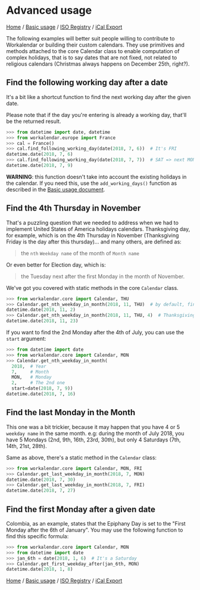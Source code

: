 # Advanced usage

[Home](index.md) / [Basic usage](basic.md) / [ISO Registry](iso-registry.md) / [iCal Export](ical.md)

The following examples will better suit people willing to contribute to Workalendar or building their custom calendars. They use primitives and methods attached to the core Calendar class to enable computation of complex holidays, that is to say dates that are not fixed, not related to religious calendars (Christmas always happens on December 25th, right?).

## Find the following working day after a date

It's a bit like a shortcut function to find the next working day after the given date.

Please note that if the day you're entering is already a working day, that'll be the returned result.

```python
>>> from datetime import date, datetime
>>> from workalendar.europe import France
>>> cal = France()
>>> cal.find_following_working_day(date(2018, 7, 6))  # It's FRI
datetime.date(2018, 7, 6)
>>> cal.find_following_working_day(date(2018, 7, 7))  # SAT => next MON
datetime.date(2018, 7, 9)
```

**WARNING**: this function doesn't take into account the existing holidays in the calendar. If you need this, use the ``add_working_days()`` function as described in the [Basic usage document](basic.md).

## Find the 4th Thursday in November

That's a puzzling question that we needed to address when we had to implement United States of America holidays calendars. Thanksgiving day, for example, which is on the 4th Thursday in November (Thanksgiving Friday is the day after this thursday)... and many others, are defined as:

> the ``nth`` ``Weekday name`` of the month of ``Month name``

Or even better for Election day, which is:

> the Tuesday next after the first Monday in the month of November.

We've got you covered with static methods in the core ``Calendar`` class.

```python
>>> from workalendar.core import Calendar, THU
>>> Calendar.get_nth_weekday_in_month(2018, 11, THU)  # by default, find the first
datetime.date(2018, 11, 2)
>>> Calendar.get_nth_weekday_in_month(2018, 11, THU, 4)  # Thanksgiving
datetime.date(2018, 11, 23)
```

If you want to find the 2nd Monday after the 4th of July, you can use the ``start`` argument:

```python
>>> from datetime import date
>>> from workalendar.core import Calendar, MON
>>> Calendar.get_nth_weekday_in_month(
  2018,  # Year
  7,     # Month
  MON,   # Monday
  2,     # The 2nd one
  start=date(2018, 7, 9))
datetime.date(2018, 7, 16)
```

## Find the last Monday in the Month

This one was a bit trickier, because it may happen that you have 4 or 5 `weekday name` in the same month. e.g: during the month of July 2018, you have 5 Mondays (2nd, 9th, 16th, 23rd, 30th), but only 4 Saturdays (7th, 14th, 21st, 28th).

Same as above, there's a static method in the ``Calendar`` class:

```python
>>> from workalendar.core import Calendar, MON, FRI
>>> Calendar.get_last_weekday_in_month(2018, 7, MON)
datetime.date(2018, 7, 30)
>>> Calendar.get_last_weekday_in_month(2018, 7, FRI)
datetime.date(2018, 7, 27)
```

## Find the first Monday after a given date

Colombia, as an example, states that the Epiphany Day is set to the "First Monday after the 6th of January". You may use the following function to find this specific formula:

```python
>>> from workalendar.core import Calendar, MON
>>> from datetime import date
>>> jan_6th = date(2018, 1, 6)  # It's a Saturday
>>> Calendar.get_first_weekday_after(jan_6th, MON)
datetime.date(2018, 1, 8)
```

[Home](index.md) / [Basic usage](basic.md) / [ISO Registry](iso-registry.md) / [iCal Export](ical.md)
